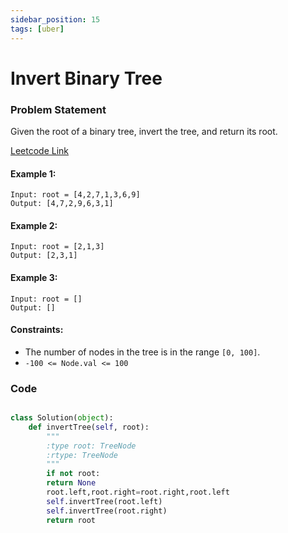 ```yaml
---
sidebar_position: 15
tags: [uber]
---
```


# Invert Binary Tree

### Problem Statement

Given the root of a binary tree, invert the tree, and return its root.

[Leetcode Link](https://leetcode.com/problems/invert-binary-tree/)

#### Example 1:

```
Input: root = [4,2,7,1,3,6,9]
Output: [4,7,2,9,6,3,1]
```

#### Example 2:

```
Input: root = [2,1,3]
Output: [2,3,1]
```

#### Example 3:

```
Input: root = []
Output: []
```

#### Constraints:

- The number of nodes in the tree is in the range `[0, 100]`.
- `-100 <= Node.val <= 100`

### Code

```python title="Python Code"

class Solution(object):
    def invertTree(self, root):
        """
        :type root: TreeNode
        :rtype: TreeNode
        """
        if not root:
        return None
        root.left,root.right=root.right,root.left
        self.invertTree(root.left)
        self.invertTree(root.right)
        return root
```
